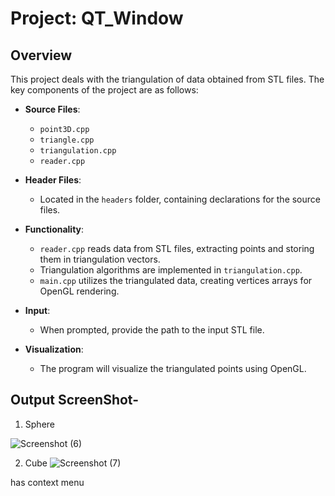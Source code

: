 # Project: QT_Window
 
## Overview
 
This project deals with the triangulation of data obtained from STL files. The key components of the project are as follows:
 
- **Source Files**: 
  - `point3D.cpp`
  - `triangle.cpp`
  - `triangulation.cpp`
  - `reader.cpp`
- **Header Files**: 
  - Located in the `headers` folder, containing declarations for the source files.
- **Functionality**:
  - `reader.cpp` reads data from STL files, extracting points and storing them in triangulation vectors.
  - Triangulation algorithms are implemented in `triangulation.cpp`.
  - `main.cpp` utilizes the triangulated data, creating vertices arrays for OpenGL rendering.
-  **Input**:
   - When prompted, provide the path to the input STL file.
 
-  **Visualization**:
   - The program will visualize the triangulated points using OpenGL.
 
## Output ScreenShot-
1. Sphere
  
 ![Screenshot (6)](https://github.com/Sumit-Giri/QT_Window/assets/158052390/35000d79-e860-4e0b-9eaf-77c31f7ca871)

2. Cube
  ![Screenshot (7)](https://github.com/Sumit-Giri/QT_Window/assets/158052390/cdf2b3d6-ec86-4417-9d15-1c9c433982ac)


has context menu
